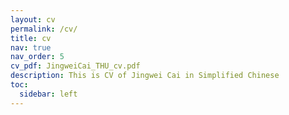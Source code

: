 ```yaml
---
layout: cv
permalink: /cv/
title: cv
nav: true
nav_order: 5
cv_pdf: JingweiCai_THU_cv.pdf
description: This is CV of Jingwei Cai in Simplified Chinese
toc:
  sidebar: left
---
```

